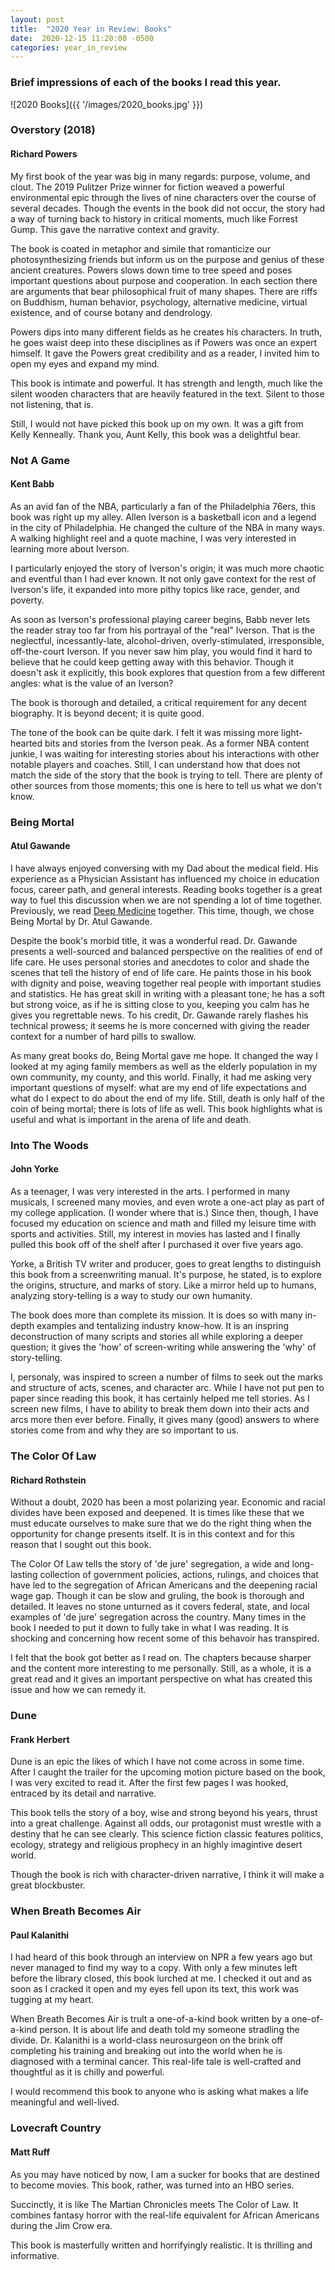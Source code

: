 ```yaml
---
layout: post
title:  "2020 Year in Review: Books"
date:  2020-12-15 11:20:00 -0500
categories: year_in_review
---
```


### Brief impressions of each of the books I read this year.

![2020 Books]({{ '/images/2020_books.jpg' }})

### Overstory (2018)

#### Richard Powers

My first book of the year was big in many regards: purpose, volume, and clout. The 2019 Pulitzer Prize winner for fiction weaved a powerful environmental epic through the lives of nine characters over the course of several decades. Though the events in the book did not occur, the story had a way of turning back to history in critical moments, much like Forrest Gump. This gave the narrative context and gravity.

The book is coated in metaphor and simile that romanticize our photosynthesizing friends but inform us on the purpose and genius of these ancient creatures. Powers slows down time to tree speed and poses important questions about purpose and cooperation. In each section there are arguments that bear philosophical fruit of many shapes. There are riffs on Buddhism, human behavior, psychology, alternative medicine, virtual existence, and of course botany and dendrology.

Powers dips into many different fields as he creates his characters. In truth, he goes waist deep into these disciplines as if Powers was once an expert himself. It gave the Powers great credibility and as a reader, I invited him to open my eyes and expand my mind.

This book is intimate and powerful. It has strength and length, much like the silent wooden characters that are heavily featured in the text. Silent to those not listening, that is.

Still, I would not have picked this book up on my own. It was a gift from Kelly Kenneally. Thank you, Aunt Kelly, this book was a delightful bear.

### Not A Game

#### Kent Babb

As an avid fan of the NBA, particularly a fan of the Philadelphia 76ers, this book was right up my alley. Allen Iverson is a basketball icon and a legend in the city of Philadelphia. He changed the culture of the NBA in many ways. A walking highlight reel and a quote machine, I was very interested in learning more about Iverson.

I particularly enjoyed the story of Iverson's origin; it was much more chaotic and eventful than I had ever known. It not only gave context for the rest of Iverson's life, it expanded into more pithy topics like race, gender, and poverty.

As soon as Iverson's professional playing career begins, Babb never lets the reader stray too far from his portrayal of the "real" Iverson. That is the neglectful, incessantly-late, alcohol-driven, overly-stimulated, irresponsible, off-the-court Iverson. If you never saw him play, you would find it hard to believe that he could keep getting away with this behavior. Though it doesn't ask it explicitly, this book explores that question from a few different angles: what is the value of an Iverson?

The book is thorough and detailed, a critical requirement for any decent biography. It is beyond decent; it is quite good.

The tone of the book can be quite dark. I felt it was missing more light-hearted bits and stories from the Iverson peak. As a former NBA content junkie, I was waiting for interesting stories about his interactions with other notable players and coaches. Still, I can understand how that does not match the side of the story that the book is trying to tell. There are plenty of other sources from those moments; this one is here to tell us what we don't know.

### Being Mortal

#### Atul Gawande

I have always enjoyed conversing with my Dad about the medical field. His experience as a Physician Assistant has influenced my choice in education focus, career path, and general interests. Reading books together is a great way to fuel this discussion when we are not spending a lot of time together. Previously, we read [Deep Medicine]()
together. This time, though, we chose Being Mortal by Dr. Atul Gawande.

Despite the book's morbid title, it was a wonderful read. Dr. Gawande presents a well-sourced and balanced perspective on the realities of end of life care. He uses personal stories and anecdotes to color and shade the scenes that tell the history of end of life care. He paints those in his book with dignity and poise, weaving together real people with important studies and statistics. He has great skill in writing with a pleasant tone; he has a soft but strong voice, as if he is sitting close to you, keeping you calm has he gives you regrettable news. To his credit, Dr. Gawande rarely flashes his technical prowess; it seems he is more concerned with giving the reader context for a number of hard pills to swallow.

As many great books do, Being Mortal gave me hope. It changed the way I looked at my aging family members as well as the elderly population in my own community, my county, and this world. Finally, it had me asking very important questions of myself: what are my end of life expectations and what do I expect to do about the end of my life. Still, death is only half of the coin of being mortal; there is lots of life as well. This book highlights what is useful and what is important in the arena of life and death.

### Into The Woods

#### John Yorke

As a teenager, I was very interested in the arts. I performed in many musicals, I screened many movies, and even wrote a one-act play as part of my college application. (I wonder where that is.) Since then, though, I have focused my education on science and math and filled my leisure time with sports and activities. Still, my interest in movies has lasted and I finally pulled this book off of the shelf after I purchased it over five years ago.

Yorke, a British TV writer and producer, goes to great lengths to distinguish this book from a screenwriting manual. It's purpose, he stated, is to explore the origins, structure, and marks of story. Like a mirror held up to humans, analyzing story-telling is a way to study our own humanity.

The book does more than complete its mission. It is does so with many in-depth examples and tentalizing industry know-how. It is an inspring deconstruction of many scripts and stories all while exploring a deeper question; it gives the 'how' of screen-writing while answering the 'why' of story-telling.

I, personaly, was inspired to screen a number of films to seek out the marks and structure of acts, scenes, and character arc. While I have not put pen to paper since reading this book, it has certainly helped me tell stories. As I screen new films, I have to ability to break them down into their acts and arcs more then ever before. Finally, it gives many (good) answers to where stories come from and why they are so important to us.

### The Color Of Law

#### Richard Rothstein

Without a doubt, 2020 has been a most polarizing year. Economic and racial divides have been exposed and deepened. It is times like these that we must educate ourselves to make sure that we do the right thing when the opportunity for change presents itself. It is in this context and for this reason that I sought out this book.

The Color Of Law tells the story of 'de jure' segregation, a wide and long-lasting collection of government policies, actions, rulings, and choices that have led to the segregation of African Americans and the deepening racial wage gap. Though it can be slow and gruling, the book is thorough and detailed. It leaves no stone unturned as it covers federal, state, and local examples of 'de jure' segregation across the country. Many times in the book I needed to put it down to fully take in what I was reading. It is shocking and concerning how recent some of this behavoir has transpired.

I felt that the book got better as I read on. The chapters because sharper and the content more interesting to me personally. Still, as a whole, it is a great read and it gives an important perspective on what has created this issue and how we can remedy it.

### Dune

#### Frank Herbert

Dune is an epic the likes of which I have not come across in some time. After I caught the trailer for the upcoming motion picture based on the book, I was very excited to read it. After the first few pages I was hooked, entraced by its detail and narrative.

This book tells the story of a boy, wise and strong beyond his years, thrust into a great challenge. Against all odds, our protagonist must wrestle with a destiny that he can see clearly. This science fiction classic features politics, ecology, strategy and religious prophecy in an highly imagintive desert world.

Though the book is rich with character-driven narrative, I think it will make a great blockbuster.

### When Breath Becomes Air

#### Paul Kalanithi

I had heard of this book through an interview on NPR a few years ago but never managed to find my way to a copy. With only a few minutes left before the library closed, this book lurched at me. I checked it out and as soon as I cracked it open and my eyes fell upon its text, this work was tugging at my heart.

When Breath Becomes Air is trult a one-of-a-kind book written by a one-of-a-kind person. It is about life and death told my someone stradling the divide. Dr. Kalanithi is a world-class neurosurgeon on the brink off completing his training and breaking out into the world when he is diagnosed with a terminal cancer. This real-life tale is well-crafted and thoughtful as it is chilly and powerful.

I would recommend this book to anyone who is asking what makes a life meaningful and well-lived.

### Lovecraft Country

#### Matt Ruff

As you may have noticed by now, I am a sucker for books that are destined to become movies. This book, rather, was turned into an HBO series.

Succinctly, it is like The Martian Chronicles meets The Color of Law. It combines fantasy horror with the real-life equivalent for African Americans during the Jim Crow era.

This book is masterfully written and horrifyingly realistic. It is thrilling and informative.



